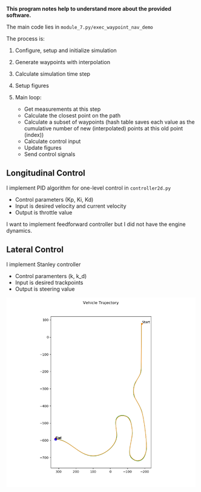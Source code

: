 **This program notes help to understand more about the provided software.**

The main code lies in `module_7.py/exec_waypoint_nav_demo`

The process is:

1. Configure, setup and initialize simulation
2. Generate waypoints with interpolation
3. Calculate simulation time step
4. Setup figures
5. Main loop:

    - Get measurements at this step
    - Calculate the closest point on the path
    - Calculate a subset of waypoints (hash table saves each value as the 
    cumulative number of new (interpolated) points at this old point (index))
    - Calculate control input
    - Update figures
    - Send control signals

## Longitudinal Control

I implement PID algorithm for one-level control in `controller2d.py`

- Control parameters (Kp, Ki, Kd)
- Input is desired velocity and current velocity
- Output is throttle value

I want to implement feedforward controller but I did not have the engine dynamics.

## Lateral Control

I implement Stanley controller

- Control paramenters (k, k_d)
- Input is desired trackpoints
- Output is steering value

<img src="controller_output/trajectory.png" alt="Trajectory" style="height: 500px"/>
